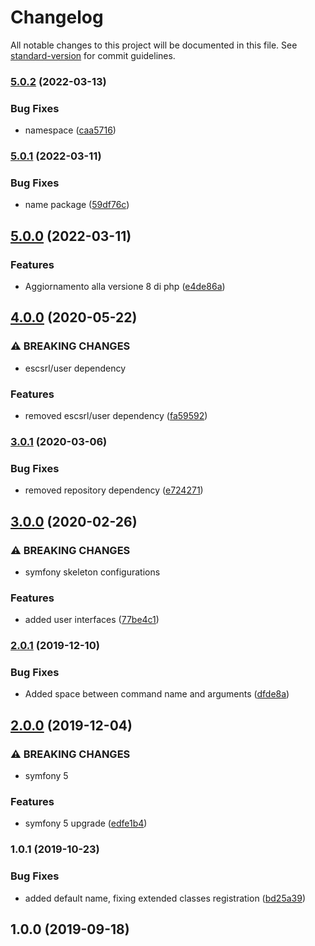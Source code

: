 # Changelog

All notable changes to this project will be documented in this file. See [standard-version](https://github.com/conventional-changelog/standard-version) for commit guidelines.

### [5.0.2](https://github.com/thunderBestPower/command/compare/v5.0.1...v5.0.2) (2022-03-13)


### Bug Fixes

* namespace ([caa5716](https://github.com/thunderBestPower/command/commit/caa57161bf40753eaf31743a124a86671304cc75))

### [5.0.1](https://github.com/thunderBestPower/command/compare/v5.0.0...v5.0.1) (2022-03-11)


### Bug Fixes

* name package ([59df76c](https://github.com/thunderBestPower/command/commit/59df76c88d2743f2cdf567adcaba2b09ed3b658c))

## [5.0.0](https://github.com/thunderBestPower/command/compare/v4.0.0...v5.0.0) (2022-03-11)


### Features

* Aggiornamento alla versione 8 di php ([e4de86a](https://github.com/thunderBestPower/command/commit/e4de86a3c63d83804ab20e9b0981052cb97d24b7))

## [4.0.0](https://github.com/escsrl/command/compare/v3.0.1...v4.0.0) (2020-05-22)


### ⚠ BREAKING CHANGES

* escsrl/user dependency

### Features

* removed escsrl/user dependency ([fa59592](https://github.com/escsrl/command/commit/fa595920e4521370ece521ee5029bfee46c18317))

### [3.0.1](https://github.com/escsrl/command/compare/v3.0.0...v3.0.1) (2020-03-06)


### Bug Fixes

* removed repository dependency ([e724271](https://github.com/escsrl/command/commit/e7242717db56706af0344cf080a8817c46dc4b87))

## [3.0.0](https://github.com/escsrl/command/compare/v2.0.1...v3.0.0) (2020-02-26)


### ⚠ BREAKING CHANGES

* symfony skeleton configurations

### Features

* added user interfaces ([77be4c1](https://github.com/escsrl/command/commit/77be4c1df3224ab14b1e5c79f7c584d3dc588534))

### [2.0.1](https://github.com/escsrl/command/compare/v2.0.0...v2.0.1) (2019-12-10)

### Bug Fixes

* Added space between command name and arguments ([dfde8a](https://github.com/escsrl/command/commit/dfde8a93520a795c392f7739920884c2248e639d))

## [2.0.0](https://github.com/escsrl/command/compare/v1.0.1...v2.0.0) (2019-12-04)


### ⚠ BREAKING CHANGES

* symfony 5

### Features

* symfony 5 upgrade ([edfe1b4](https://github.com/escsrl/command/commit/edfe1b48fd7b998b1ccfe1573377141fe451ac1c))

### 1.0.1 (2019-10-23)

### Bug Fixes

* added default name, fixing extended classes registration ([bd25a39](https://github.com/escsrl/command/commit/bd25a396896e774789b104436d9cef462bcc5ad2))

## 1.0.0 (2019-09-18)
